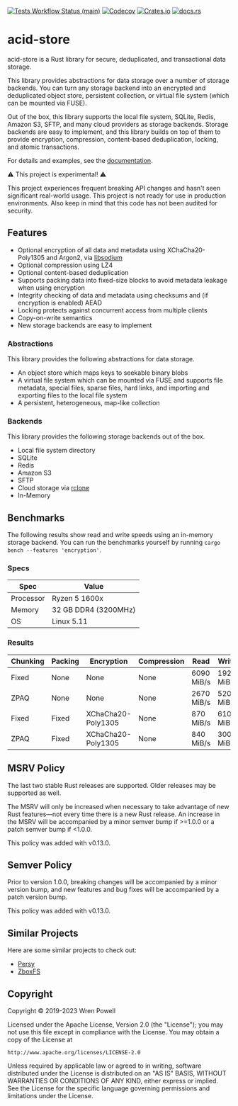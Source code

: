 [![Tests Workflow Status (main)](https://img.shields.io/github/actions/workflow/status/lostatc/acid-store/test.yaml?branch=main&label=Tests&style=for-the-badge&logo=github)](https://github.com/lostatc/acid-store/actions/workflows/test.yaml)
[![Codecov](https://img.shields.io/codecov/c/github/lostatc/acid-store?logo=codecov&style=for-the-badge)](https://app.codecov.io/gh/lostatc/acid-store)
[![Crates.io](https://img.shields.io/crates/v/acid-store?logo=rust&style=for-the-badge)](https://crates.io/crates/acid-store)
[![docs.rs](https://img.shields.io/docsrs/acid-store?logo=docsdotrs&style=for-the-badge)](https://docs.rs/acid-store)

# acid-store

acid-store is a Rust library for secure, deduplicated, and transactional data
storage.

This library provides abstractions for data storage over a number of storage
backends. You can turn any storage backend into an encrypted and deduplicated
object store, persistent collection, or virtual file system (which can be
mounted via FUSE).

Out of the box, this library supports the local file system, SQLite, Redis,
Amazon S3, SFTP, and many cloud providers as storage backends. Storage backends
are easy to implement, and this library builds on top of them to provide
encryption, compression, content-based deduplication, locking, and atomic
transactions.

For details and examples, see the [documentation](https://docs.rs/acid-store).

⚠ This project is experimental! ⚠

This project experiences frequent breaking API changes and hasn't seen
significant real-world usage. This project is not ready for use in production
environments. Also keep in mind that this code has not been audited for
security.

## Features

- Optional encryption of all data and metadata using XChaCha20-Poly1305 and
  Argon2, via [libsodium](https://download.libsodium.org/doc/)
- Optional compression using LZ4
- Optional content-based deduplication
- Supports packing data into fixed-size blocks to avoid metadata leakage when
  using encryption
- Integrity checking of data and metadata using checksums and (if encryption is
  enabled) AEAD
- Locking protects against concurrent access from multiple clients
- Copy-on-write semantics
- New storage backends are easy to implement

### Abstractions

This library provides the following abstractions for data storage.

- An object store which maps keys to seekable binary blobs
- A virtual file system which can be mounted via FUSE and supports file
  metadata, special files, sparse files, hard links, and importing and exporting
  files to the local file system
- A persistent, heterogeneous, map-like collection

### Backends

This library provides the following storage backends out of the box.

- Local file system directory
- SQLite
- Redis
- Amazon S3
- SFTP
- Cloud storage via [rclone](https://rclone.org/)
- In-Memory

## Benchmarks

The following results show read and write speeds using an in-memory storage
backend. You can run the benchmarks yourself by running `cargo bench --features
'encryption'`.

### Specs

| Spec      | Value                |
| --------- | -------------------- |
| Processor | Ryzen 5 1600x        |
| Memory    | 32 GB DDR4 (3200MHz) |
| OS        | Linux 5.11           |

### Results

| Chunking | Packing | Encryption         | Compression | Read       | Write      |
| -------- | ------- | ------------------ | ----------- | ---------- | ---------- |
| Fixed    | None    | None               | None        | 6090 MiB/s | 1920 MiB/s |
| ZPAQ     | None    | None               | None        | 2670 MiB/s | 520 MiB/s  |
| Fixed    | Fixed   | XChaCha20-Poly1305 | None        | 870 MiB/s  | 610 MiB/s  |
| ZPAQ     | Fixed   | XChaCha20-Poly1305 | None        | 840 MiB/s  | 300 MiB/s  |

## MSRV Policy

The last two stable Rust releases are supported. Older releases may be supported
as well.

The MSRV will only be increased when necessary to take advantage of new Rust
features—not every time there is a new Rust release. An increase in the MSRV
will be accompanied by a minor semver bump if >=1.0.0 or a patch semver bump if
<1.0.0.

This policy was added with v0.13.0.

## Semver Policy

Prior to version 1.0.0, breaking changes will be accompanied by a minor version
bump, and new features and bug fixes will be accompanied by a patch version
bump.

This policy was added with v0.13.0.

## Similar Projects

Here are some similar projects to check out:

- [Persy](https://persy.rs/)
- [ZboxFS](https://zbox.io/fs/)

## Copyright

Copyright © 2019-2023 Wren Powell

Licensed under the Apache License, Version 2.0 (the "License");
you may not use this file except in compliance with the License.
You may obtain a copy of the License at

    http://www.apache.org/licenses/LICENSE-2.0

Unless required by applicable law or agreed to in writing, software
distributed under the License is distributed on an "AS IS" BASIS,
WITHOUT WARRANTIES OR CONDITIONS OF ANY KIND, either express or implied.
See the License for the specific language governing permissions and
limitations under the License.
